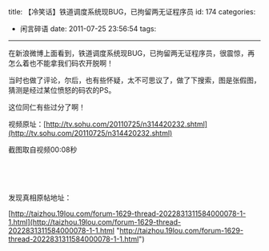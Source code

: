 title: 【冷笑话】铁道调度系统现BUG，已拘留两无证程序员
id: 174
categories:
  - 闲言碎语
date: 2011-07-25 23:56:54
tags:
---

在新浪微博上面看到，铁道调度系统现BUG，已拘留两无证程序员，很震惊，再怎么着也不能拿我们码农开脱啊！

当时也做了评论，尔后，也有些怀疑，太不可思议了，做了下搜索，图是张假图，猜测是经过某位愤怒的码农的PS。

这位同仁有些过分了啊！

视频原址：[http://tv.sohu.com/20110725/n314420232.shtml](http://tv.sohu.com/20110725/n314420232.shtml)

截图取自视频00:08秒

&nbsp;

&nbsp;

发现真相原帖地址：

[http://taizhou.19lou.com/forum-1629-thread-2022831311584000078-1-1.html](http://taizhou.19lou.com/forum-1629-thread-2022831311584000078-1-1.html "http://taizhou.19lou.com/forum-1629-thread-2022831311584000078-1-1.html")